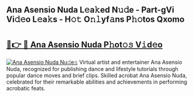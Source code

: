 ## Ana Asensio Nuda L𝚎a𝚔ed N𝚞𝚍e - Part-gVi Vi𝚍𝚎o L𝚎a𝚔s - H𝚘𝚝 O𝚗𝚕yf𝚊ns P𝚑𝚘tos Qxomo

# <h2><a href="http://kfdl4x.oniu.top/?m=Ana+Asensio+Nuda">🔗👉 🔴 Ana Asensio Nuda P𝚑ot𝚘𝚜 V𝚒d𝚎o</a></h2>

[![Ana Asensio Nuda Nu𝚍e𝚜](https://i.imgur.com/0qMVB7G.gif)](http://kfdl4x.oniu.top/?m=Ana+Asensio+Nuda)
Virtual artist and entertainer Ana Asensio Nuda, recognized for publishing dance and lifestyle tutorials through popular dance moves and brief clips. Skilled acrobat Ana Asensio Nuda, celebrated for their remarkable abilities and achievements in performing acrobatic feats.  
